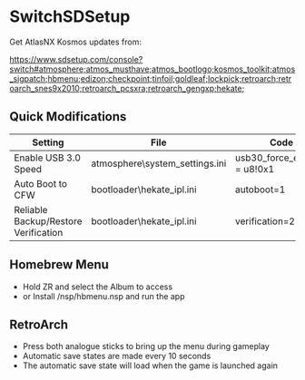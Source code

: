 # SwitchSDSetup
Get AtlasNX Kosmos updates from:

https://www.sdsetup.com/console?switch#atmosphere;atmos_musthave;atmos_bootlogo;kosmos_toolkit;atmos_sigpatch;hbmenu;edizon;checkpoint;tinfoil;goldleaf;lockpick;retroarch;retroarch_snes9x2010;retroarch_pcsxra;retroarch_gengxp;hekate;

## Quick Modifications
Setting | File | Code
------------ | ------------- | -------------
Enable USB 3.0 Speed | atmosphere\system_settings.ini | usb30_force_enabled = u8!0x1
Auto Boot to CFW | bootloader\hekate_ipl.ini | autoboot=1
Reliable Backup/Restore Verification | bootloader\hekate_ipl.ini | verification=2

## Homebrew Menu
 - Hold ZR and select the Album to access
 - or Install /nsp/hbmenu.nsp and run the app

## RetroArch
 - Press both analogue sticks to bring up the menu during gameplay
 - Automatic save states are made every 10 seconds
 - The automatic save state will load when the game is launched again